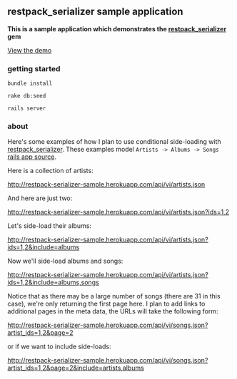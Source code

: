 ## restpack_serializer sample application

**This is a sample application which demonstrates the [restpack_serializer](https://github.com/RestPack/restpack_serializer) gem**

[View the demo](http://restpack-serializer-sample.herokuapp.com/)

### getting started

```bundle install```

```rake db:seed```

```rails server```

### about

Here's some examples of how I plan to use conditional side-loading with [restpack_serializer](https://github.com/RestPack/restpack_serializer). These examples model ```Artists -> Albums -> Songs``` [rails app source](https://github.com/GavinJoyce/restpack-serializer-sample).

Here is a collection of artists:

http://restpack-serializer-sample.herokuapp.com/api/vi/artists.json

And here are just two:

http://restpack-serializer-sample.herokuapp.com/api/vi/artists.json?ids=1,2

Let's side-load their albums:

http://restpack-serializer-sample.herokuapp.com/api/vi/artists.json?ids=1,2&include=albums

Now we'll side-load albums and songs:

http://restpack-serializer-sample.herokuapp.com/api/vi/artists.json?ids=1,2&include=albums,songs

Notice that as there may be a large number of songs (there are 31 in this case), we're only returning the first page here. I plan to add links to additional pages in the meta data, the URLs will take the following form:

http://restpack-serializer-sample.herokuapp.com/api/vi/songs.json?artist_ids=1,2&page=2

or if we want to include side-loads:

http://restpack-serializer-sample.herokuapp.com/api/vi/songs.json?artist_ids=1,2&page=2&include=artists,albums

